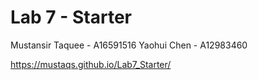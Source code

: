 # Lab 7 - Starter
Mustansir Taquee - A16591516
Yaohui Chen - A12983460

https://mustaqs.github.io/Lab7_Starter/
